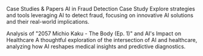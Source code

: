 Case Studies & Papers
AI in Fraud Detection Case Study
Explore strategies and tools leveraging AI to detect fraud, focusing on innovative AI solutions and their real-world implications.

Analysis of "2057 Michio Kaku - The Body (Ep. 1)" and AI's Impact on Healthcare
A thoughtful exploration of the intersection of AI and healthcare, analyzing how AI reshapes medical insights and predictive diagnostics.
